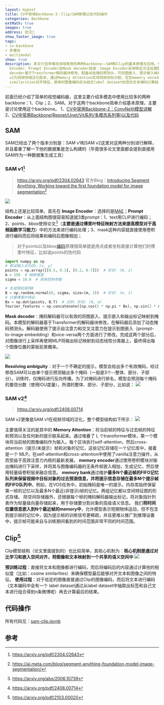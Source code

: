 ```yaml
---
layout: mypost
title: CV中常用Backbone-3：Clip/SAM原理以及代码操作
categories: Backbone
extMath: true
images: true
address: 武汉🏯
show_footer_image: true
tags:
- cv-backbone
- 多模态
- multimodal
show: true
description: 本文介绍多模态领域常用的两种backbone——SAM和Clip的基本原理与应用。SAM包含v1和v2版本，SAM v1结构由Image
  Encoder、Prompt Encoder及Mask decoder组成：Image Encoder采用特定方法处理图像；Prompt Encoder分别处理text（CLIP编码）、points/bbox（傅里叶特征映射，提升高频函数学习能力）、mask（卷积编码）；Mask
  decoder基于Transformer解码器块修改，配备动态掩码预测头，可将图嵌入、提示嵌入映射为掩码，支持单个提示输出多个掩码（整体、部分、子部分）并预测置信分数。SAM
  v2为视频领域泛化版本，通过Memory Attention实现视频目标分割，包含memory encoder、FIFO队列的memory bank（存储最近帧与提示帧记忆）及时间位置信息嵌入。Clip核心机制是对比学习与嵌入空间对齐，将图像和文本映射到共享语义空间，预训练通过计算cosine
  similarities对齐特征，使用时图像编码后与结合label dataset标签的文本编码计算结果。
---
```


前面已经介绍了简单的视觉编码器，这里主要介绍多模态中使用比较多的两种backbone：1、Clip；2、SAM。对于这两个backbone简单介绍基本原理，主要是讨论使用这个backbone。
1、[CV中常用Backbone-2：ConvNeXt模型详解](https://www.big-yellow-j.top/posts/2025/04/30/ConvNeXt.html)
2、[CV中常用Backbone(Resnet/Unet/Vit系列/多模态系列等)以及代码](https://www.big-yellow-j.top/posts/2025/01/18/CV-Backbone.html)
## SAM
SAM已经出了两个版本分别是：SAM v1和SAM v2这里对这两种分别进行解释，并且着重了解一下他的数据集是怎么构建的（毕竟很多论文里面都会提到直接用SAM作为一种数据集生成工具）
### SAM v1[^1]
> https://arxiv.org/pdf/2304.02643
> 官方Blog：[Introducing Segment Anything: Working toward the first foundation model for image segmentation](https://ai.meta.com/blog/segment-anything-foundation-model-image-segmentation/)[^3]

![](https://s2.loli.net/2025/06/22/ULVBFwPMfqDiTzH.webp)

结构上还是比较简单，首先在 **Image Encoder**：选择的是[MAE](https://www.big-yellow-j.top/posts/2025/01/18/CV-Backbone.html#:~:text=768-,MAE%20%E4%B8%BB%E8%A6%81%E6%93%8D%E4%BD%9C%E6%B5%81%E7%A8%8B,-1%E3%80%81patch)；**Prompt Encoder**：从上面结构图很容易知道就3类prompt：1、text用CLIP进行编码；2、points、bbox使用论文[^4]（**主要是通过傅里叶特征映射方法来提高模型对于高频函数学习能力**）中的方法来进行编码处理；3、mask这种内容就直接使用卷积进行编码而后将结果和编码后图像相加；
> 对于points以及bbox[编码](https://github.com/tancik/fourier-feature-networks?tab=readme-ov-file)原理很简单就是用点或者坐标直接计算他们的傅里叶特征，比如说points的伪代码

```python
import numpy as np
# 假设输入点为2D，[x, y]
points = np.array([[0.5, 0.3], [0.2, 0.7]])  # 形状: (N, 2)
m = 256  # 映射维度
sigma = 10.0  # 频率控制参数

# 生成随机矩阵B
B = np.random.normal(0, sigma, size=(m, 2))  # 形状: (m, 2)
# 计算傅里叶特征
Bx = np.dot(points, B.T)  # 点积，形状: (N, m)
fourier_features = np.concatenate([np.cos(2 * np.pi * Bx), np.sin(2 * np.pi * Bx)], axis=1)  # 形状: (N, 2m)
```
**Mask decoder**：掩码解码器可以有效的将图嵌入、提示嵌入和输出标记映射到掩码。本模型的解码器基于Transformer的解码器块修改，在解码器后添加了动态掩码预测头。解码器使用了提示自注意力和交叉注意力在提示到图嵌入（prompt-to-image embedding）和vice-versa两个方面进行了修改。完成这两个部分后，对图像进行上采样再使用MLP将输出标记映射到动态线性分类器上，最终得出每个图像位置的蒙板前景概率。

![](https://s2.loli.net/2025/06/22/8s2hPy1D4orpvYi.webp)

**Resolving ambiguity**：对于一个不确定的提示，模型会给出多个有效掩码，经过修改SAM可以由单个提示预测输出多个掩码（一般是3个--整体、部分、子部分）。训练时，仅掩码进行反向传播。为了对掩码进行排名，模型会预测每个掩码的置信分数（使用IOU度量），所谓的整体、部分、子部分，比如说：
![](https://s2.loli.net/2025/06/22/EMaLQzBUm5sFtI1.webp)

### SAM v2[^2]
> https://arxiv.org/pdf/2408.00714

SAM v2更像是SAM v1在视频邻域的泛化，整个模型结构如下所示：
![](https://s2.loli.net/2025/06/21/GECuoyeilnI2KHO.webp)

主要值得关注的是其中的 **Memory Attention**：将当前帧的特征与过去帧的特征和预测以及任何新的提示联系起来。通过堆叠了 L 个transformer模块，第一个模块将当前帧的图像编码作为输入。每个区块执行self-attention，然后cross-attention（提示/未提示）帧和对象的记忆，这些记忆存储在一个记忆库中，接着是一个 MLP。在self-attention和cross-attention中使用了vanilla注意力操作，从而受益于高效注意力内核的最新发展。
**memory encoder**通过使用卷积模块对输出掩码进行下采样，并将其与图像编码器的无条件帧嵌入相加，生成记忆，然后使用轻量级卷积层来融合信息。
**memory bank**通过维护**最多N个最近帧的FIFO记忆队列来保留视频中目标对象的过去预测信息，并将提示信息存储在最多M个提示帧的FIFO队列中**。例如，在VOS任务中，初始掩码是唯一的提示，内存库始终保留第一帧的记忆以及最多N个最近(非提示)帧的记忆。两组记忆都以空间特征图的形式存储。
除空间存储器外，还根据每个帧的掩码解码器输出标记，将对象指针列表作为轻量级向量存储起来，用于存储要分割对象的高级语义信息。
我们**将时间位置信息嵌入到N个最近帧的memory中**，允许模型表示短期物体运动，但不包含到提示帧的记忆中，因为提示帧的训练信号更稀疏，并且更难以推广到推理设置中，提示帧可能来自与训练期间看到的时间范围非常不同的时间范围。
## Clip[^5]
Clip模型结构（论文里面提到的）也比较简单，其核心机制为：**核心机制是通过对比学习和嵌入空间对齐，将图像和文本映射到一个共享的语义空间中**
![](https://s2.loli.net/2025/06/21/vzix8HIcwAMDWdZ.webp)

**预训练过程**：直接将文本和图像都进行编码，而后将编码后的内容通过计算他的相似度（比如：cosine similarities）来确保模型最后能够对齐文本和图像之间的特征。
**使用过程**：对于给定的图像直接通过Clip的图像编码，而后将文本进行编码（文本编码中会有一个 label dataset通过从label dataset中抽取出标签和自己文本进行组合得到n条微博呢）再去计算最后的结果。
## 代码操作

所有代码见：[sam-clip.ipynb](https://github.com/Big-Yellow-J/Big-Yellow-J.github.io/tree/master/code/Python/SAM-Clip/sam-clip.ipynb)

## 参考
[^1]: https://arxiv.org/pdf/2304.02643
[^2]: https://arxiv.org/pdf/2408.00714
[^3]: https://ai.meta.com/blog/segment-anything-foundation-model-image-segmentation/
[^4]: https://arxiv.org/abs/2006.10739
[^5]: https://arxiv.org/pdf/2103.00020